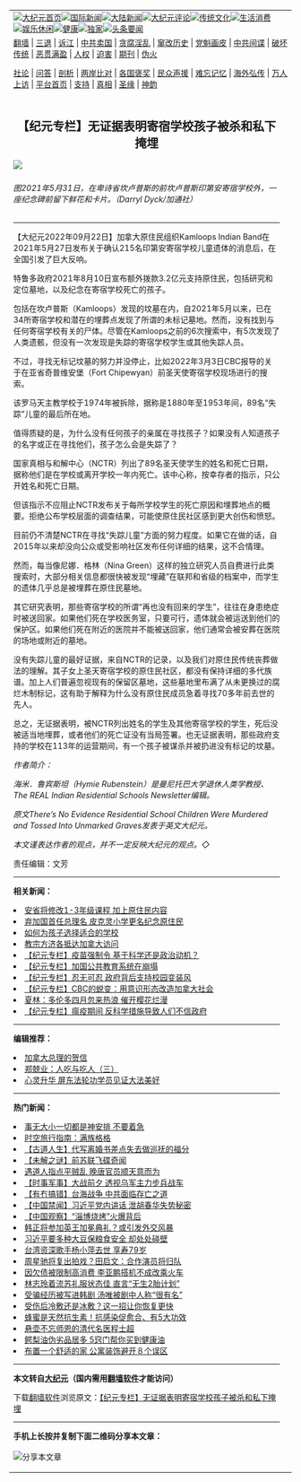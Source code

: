 <a name="1" id="1" target="_blank"></a><span id="1"></span>
<table align=center border="0"><tr><td colspan="2" VALIGN=TOP><a href="https://github.com/19920513/djy/blob/master/gb/nf1351518.md#1"><img src="https://raw.githubusercontent.com/19920513/www/master/t/djy/1.jpg" title="大纪元首页" alt="大纪元首页"></a><a href="https://github.com/19920513/djy/blob/master/gb/n24hr.md#1"><img src="https://raw.githubusercontent.com/19920513/www/master/t/djy/3.jpg" title="国际新闻" alt="国际新闻"></a><a href="https://github.com/19920513/djy/blob/master/gb/nsc413.md#1"><img src="https://raw.githubusercontent.com/19920513/www/master/t/djy/4.jpg" title="大陆新闻" alt="大陆新闻"></a><a href="https://github.com/19920513/djy/blob/master/gb/news392.md#1"><img src="https://raw.githubusercontent.com/19920513/www/master/t/djy/5.jpg" title="大纪元评论" alt="大纪元评论"></a><a href="https://github.com/19920513/djy/blob/master/gb/news2007.md#1"><img src="https://raw.githubusercontent.com/19920513/www/master/t/djy/6.jpg" title="传统文化" alt="传统文化"></a><a href="https://github.com/19920513/djy/blob/master/gb/news2008.md#1"><img src="https://raw.githubusercontent.com/19920513/www/master/t/djy/7.jpg" title="生活消费" alt="生活消费"></a><a href="https://github.com/19920513/djy/blob/master/gb/ncyule.md#1"><img src="https://raw.githubusercontent.com/19920513/www/master/t/djy/8.jpg" title="娱乐休闲" alt="娱乐休闲"></a><a href="https://github.com/19920513/djy/blob/master/gb/nsc1002.md#1"><img src="https://raw.githubusercontent.com/19920513/www/master/t/djy/9.jpg" title="健康" alt="健康"></a><a href="https://github.com/19920513/djy/blob/master/gb/nf6092.md#1"><img src="https://raw.githubusercontent.com/19920513/www/master/t/djy/10a.jpg" title="独家" alt="独家"></a><a href="https://github.com/19920513/djy/blob/master/gb/nf4514.md#1"><img src="https://raw.githubusercontent.com/19920513/www/master/t/djy/12a.jpg" title="头条要闻" alt="头条要闻"></a></td></tr>
<tr><td colspan="2" VALIGN=TOP><a target="_blank" href="https://github.com/19920513/www/blob/master/README.md?zsrh#1">翻墙</a> | <a target="_blank" href="https://github.com/19920513/djy/blob/master/gb/nf5657.md#1">三退</a> | <a target="_blank" href="https://github.com/19920513/djy/blob/master/gb/nf6124.md#1">诉江</a> | <a target="_blank" href="https://github.com/19920513/djy/blob/master/gb/nf1176117.md#1">中共卖国</a> | <a target="_blank" href="https://github.com/19920513/djy/blob/master/gb/nf5773.md#1">贪腐淫乱</a> | <a target="_blank" href="https://github.com/19920513/djy/blob/master/gb/nf1176115.md#1">窜改历史</a> | <a target="_blank" href="https://github.com/19920513/djy/blob/master/gb/nf1176107.md#1">党魁画皮</a> | <a target="_blank" href="https://github.com/19920513/djy/blob/master/gb/nf1320400.md#1">中共间谍</a> | <a target="_blank" href="https://github.com/19920513/djy/blob/master/gb/nf1176114.md#1">破坏传统</a> | <a target="_blank" href="https://github.com/19920513/ntdtv/blob/master/gb/prog447_1.md#1">恶贯满盈</a> | <a target="_blank" href="https://github.com/19920513/djy/blob/master/gb/ncid278.md#1">人权</a> | <a target="_blank" href="https://github.com/19920513/djy/blob/master/gb/nf1176111.md#1">迫害</a> | <a target="_blank" href="https://gitlab.com/szzdlab/mh-qikan/blob/master/README.md#1">期刊</a> | <a target="_blank" href="https://github.com/19920513/djy/blob/master/gb/nf5562.md#1">伪火</a></p><p><a target="_blank" href="https://github.com/19920513/djy/blob/master/gb/9p.md#1">社论</a> | <a target="_blank" href="https://github.com/19920513/djy/blob/master/gb/nf4378.md#1">问答</a> | <a target="_blank" href="https://github.com/19920513/djy/blob/master/gb/nf5792.md#1">剖析</a> | <a target="_blank" href="https://github.com/19920513/djy/blob/master/gb/nf5735.md#1">两岸比对</a> | <a target="_blank" href="https://github.com/19920513/djy/blob/master/gb/nf6119.md#1">各国褒奖</a> | <a target="_blank" href="https://github.com/19920513/djy/blob/master/gb/nf6120.md#1">民众声援</a> | <a target="_blank" href="https://github.com/19920513/djy/blob/master/gb/nf1188594.md#1">难忘记忆</a> | <a target="_blank" href="https://github.com/19920513/djy/blob/master/gb/nf3180.md#1">海外弘传</a> | <a target="_blank" href="https://github.com/19920513/djy/blob/master/gb/nf5410.md#1">万人上访</a> | <a target="_blank" href="https://github.com/19920513/www/blob/master/README.md?zsrh#1">平台首页</a> | <a target="_blank" href="https://github.com/19920513/djy/blob/master/gb/nf4386.md#1">支持</a> | <a target="_blank" href="https://github.com/19920513/djy/blob/master/gb/nf4389.md#1">真相</a> | <a target="_blank" href="https://github.com/19920513/djy/blob/master/gb/nf5790.md#1">圣缘</a> | <a target="_blank" href="https://github.com/19920513/djy/blob/master/gb/nf4786.md#1">神韵</a></td></tr>
<tr><td VALIGN=TOP width="626"><h2 align=center>【纪元专栏】无证据表明寄宿学校孩子被杀和私下掩埋</h2>
<img width="600" src="https://i.epochtimes.com/assets/uploads/2022/09/id13830715-CP124341888-0-1200x797-600x400.jpg" />
<h6>图2021年5月31日，在卑诗省坎卢普斯的前坎卢普斯印第安寄宿学校外，一座纪念碑前留下鲜花和卡片。（Darryl Dyck/加通社）
</h6>
<hr>
<p>【大纪元2022年09月22日】<ahref="https://github.com/19920513/djy/blob/master/gb/tag/%E5%8A%A0%E6%8B%BF%E5%A4%A7.md#1">加拿大</a><ahref="https://github.com/19920513/djy/blob/master/gb/tag/%E5%8E%9F%E4%BD%8F%E6%B0%91.md#1">原住民</a>组织Kamloops Indian Band在2021年5月27日发布关于确认215名印第安<ahref="https://github.com/19920513/djy/blob/master/gb/tag/%E5%AF%84%E5%AE%BF%E5%AD%A6%E6%A0%A1.md#1">寄宿学校</a>儿童遗体的消息后，在全国引发了巨大反响。</p>
<p>特鲁多政府2021年8月10日宣布额外拨款3.2亿元支持<ahref="https://github.com/19920513/djy/blob/master/gb/tag/%E5%8E%9F%E4%BD%8F%E6%B0%91.md#1">原住民</a>，包括研究和定位墓地，以及纪念在<ahref="https://github.com/19920513/djy/blob/master/gb/tag/%E5%AF%84%E5%AE%BF%E5%AD%A6%E6%A0%A1.md#1">寄宿学校</a>死亡的孩子。</p>
<p>包括在坎卢普斯（Kamloops）发现的<ahref="https://github.com/19920513/djy/blob/master/gb/tag/%E5%9D%9F%E5%A2%93.md#1">坟墓</a>在内，自2021年5月以来，已在34所寄宿学校和潜在的埋葬点发现了所谓的未标记墓地。然而，没有找到与任何寄宿学校有关的尸体。尽管在Kamloops之前的6次搜索中，有5次发现了人类遗骸，但没有一次发现是失踪的寄宿学校学生或其他失踪人员。</p>
<p>不过，寻找无标记<ahref="https://github.com/19920513/djy/blob/master/gb/tag/%E5%9D%9F%E5%A2%93.md#1">坟墓</a>的努力并没停止，比如2022年3月3日CBC报导的关于在亚省奇普维安堡（Fort Chipewyan）前圣天使寄宿学校现场进行的搜索。</p>
<p>该罗马天主教学校于1974年被拆除，据称是1880年至1953年间，89名“失踪”儿童的最后所在地。</p>
<p>值得质疑的是，为什么没有任何孩子的亲属在寻找孩子？如果没有人知道孩子的名字或正在寻找他们，孩子怎么会是失踪了？</p>
<p>国家真相与和解中心（NCTR）列出了89名圣天使学生的姓名和死亡日期，据称他们是在学校或离开学校一年内死亡。该中心称，按幸存者的指示，只公开姓名和死亡日期。</p>
<p>但该指示不应阻止NCTR发布关于每所学校学生的死亡原因和埋葬地点的概要。拒绝公布学校层面的调查结果，可能使原住民社区感到更大创伤和愤怒。</p>
<p>目前仍不清楚NCTR在寻找“失踪儿童”方面的努力程度。如果它在做的话，自2015年以来却没向公众或受影响社区发布任何详细的结果，这不合情理。</p>
<p>然而，每当像尼娜．格林（Nina Green）这样的独立研究人员自费进行此类搜索时，大部分相关信息都很快被发现“埋藏”在联邦和省级的档案中，而学生的遗体几乎总是被埋葬在原住民墓地。</p>
<p>其它研究表明，那些寄宿学校的所谓“再也没有回来的学生”，往往在身患绝症时被送回家。如果他们死在学校医务室，只要可行，遗体就会被运送到他们的保护区。如果他们死在附近的医院并不能被送回家，他们通常会被安葬在医院的场地或附近的墓地。</p>
<p>没有失踪儿童的最好证据，来自NCTR的记录，以及我们对原住民传统丧葬做法的理解。其子女上圣天寄宿学校的原住民社区，都没有保持详细的多代族谱。加上人们普遍忽视现有的保留区墓地，这些墓地里布满了从未更换过的腐烂木制标记，这有助于解释为什么没有原住民成员急着寻找70多年前去世的先人。</p>
<p>总之，无证据表明，被NCTR列出姓名的学生及其他寄宿学校的学生，死后没被适当地埋葬，或者他们的死亡证没有当局签署。也无证据表明，那些政府支持的学校在113年的运营期间，有一个孩子被谋杀并被扔进没有标记的坟墓。</p>
<p><em><ahref="https://i.epochtimes.com/assets/uploads/2022/09/id13830713-WEB_HymieRubenstein.jpg"><img class=" wp-image-13830713 alignleft" src="https://i.epochtimes.com/assets/uploads/2022/09/id13830713-WEB_HymieRubenstein.jpg" alt="" width="153" b="153" /></a>作者简介：</em></p>
<p><em>海米．鲁宾斯坦（Hymie Rubenstein）是曼尼托巴大学退休人类学教授、The REAL Indian Residential Schools Newsletter编辑。</em></p>
<p><em>原文<ahref="https://www.theepochtimes.com/theres-no-evidence-residential-school-children-were-murdered-and-tossed-into-unmarked-graves_4735517.md#1">There’s No Evidence Residential School Children Were Murdered and Tossed Into Unmarked Graves</a>发表于英文大纪元。</em></p>
<p><em>本文谨表达作者的观点，并不一定反映大纪元的观点。◇</em></p>
<p>责任编辑：文芳</p>

<hr>


<strong>相关新闻：</strong>
<li><a href="https://github.com/19920513/djy/blob/master/gb/21/9/29/n13269854.md#1">安省将修改1-3年级课程 加上原住民内容</a></li>
<li><a href="https://github.com/19920513/djy/blob/master/gb/22/1/20/n13519066.md#1">弃加国首任总理名 皮克灵小学更名纪念原住民</a></li>
<li><a href="https://github.com/19920513/djy/blob/master/gb/22/4/29/n13723572.md#1">如何为孩子选择适合的学校</a></li>
<li><a href="https://github.com/19920513/djy/blob/master/gb/22/7/24/n13788216.md#1">教宗方济各抵达加拿大访问</a></li>
<li><a href="https://github.com/19920513/djy/blob/master/gb/22/8/26/n13810227.md#1">【纪元专栏】疫苗强制令 基于科学还是政治动机？</a></li>
<li><a href="https://github.com/19920513/djy/blob/master/gb/22/9/6/n13818000.md#1">【纪元专栏】加国公共教育系统在崩塌</a></li>
<li><a href="https://github.com/19920513/djy/blob/master/gb/23/5/5/n13988361.md#1">【纪元专栏】忍无可忍 政府背后支持校园变装风</a></li>
<li><a href="https://github.com/19920513/djy/blob/master/gb/23/4/28/n13983163.md#1">【纪元专栏】CBC的蜕变：用意识形态改造加拿大社会</a></li>
<li><a href="https://github.com/19920513/djy/blob/master/gb/23/4/27/n13982339.md#1">夏林：多伦多四月忽来热浪 催开樱花烂漫</a></li>
<li><a href="https://github.com/19920513/djy/blob/master/gb/23/4/20/n13977691.md#1">【纪元专栏】瘟疫期间 反科学措施导致人们不信政府</a></li>
<hr>


<strong>编辑推荐：</strong>
<li><a href="https://github.com/19920513/djy/blob/master/gb/15/12/10/n4593139.md?dfh#1" target="_blank">加拿大总理的贺信</a></li><li><a href="https://github.com/tsiac2612/djy/blob/master/gb/18/1/25/n10086108.md#1" target="_blank">郑兢业：人吃与吃人（三）</a></li><li><a href="https://github.com/tsiac2612/djy/blob/master/gb/19/12/16/n11726202.md#1" target="_blank">心灵升华 屏东法轮功学员见证大法美好</a></li>
<hr>

<strong>热门新闻：</strong>
<li><a href="https://github.com/19920513/djy/blob/master/gb/11/4/15/n3229401.md#1">事无大小一切都是神安排 不要着急</a></li>
<li><a href="https://github.com/19920513/djy/blob/master/gb/23/4/4/n13965069.md#1">时空旅行指南：满族格格</a></li>
<li><a href="https://github.com/19920513/djy/blob/master/gb/23/4/10/n13969694.md#1">【古道人生】代写离婚书差点失去做巡抚的福分</a></li>
<li><a href="https://github.com/19920513/djy/blob/master/gb/23/4/29/n13984157.md#1">【未解之谜】前苏联飞碟奇闻</a></li>
<li><a href="https://github.com/19920513/djy/blob/master/gb/23/4/22/n13978877.md#1">遇道人指点平贼乱 晚唐官员顺天意而为</a></li>
<li><a href="https://github.com/19920513/djy/blob/master/gb/23/5/4/n13987768.md#1">【时事军事】大战前夕 透视乌军主力步兵战车</a></li>
<li><a href="https://github.com/19920513/djy/blob/master/gb/23/5/4/n13987819.md#1">【有冇搞错】台海战争 中共面临存亡之道</a></li>
<li><a href="https://github.com/19920513/djy/blob/master/gb/23/5/4/n13987931.md#1">【中国禁闻】习近平党内讲话 泄胡春华失势秘密</a></li>
<li><a href="https://github.com/19920513/djy/blob/master/gb/23/5/2/n13986307.md#1">【中国观察】“淄博烧烤”火爆背后</a></li>
<li><a href="https://github.com/19920513/djy/blob/master/gb/23/5/2/n13986698.md#1">韩正将参加英王加冕典礼？或引发外交风暴</a></li>
<li><a href="https://github.com/19920513/djy/blob/master/gb/23/5/2/n13986781.md#1">习近平要多种大豆保粮食安全 却处处碰壁</a></li>
<li><a href="https://github.com/19920513/djy/blob/master/gb/23/5/2/n13986796.md#1">台湾资深歌手杨小萍去世 享寿79岁</a></li>
<li><a href="https://github.com/19920513/djy/blob/master/gb/23/5/1/n13986097.md#1">周星驰将复出拍戏？田启文：合作演员将归队</a></li>
<li><a href="https://github.com/19920513/djy/blob/master/gb/23/5/1/n13986000.md#1">因欠债被限制高消费 李亚鹏搭机不成改乘火车</a></li>
<li><a href="https://github.com/19920513/djy/blob/master/gb/23/5/2/n13986510.md#1">林志玲着流苏礼服状态佳 直言“无生2胎计划”</a></li>
<li><a href="https://github.com/19920513/djy/blob/master/gb/23/5/1/n13986058.md#1">受骗经历被写进韩剧 汤唯被剧中人称“很有名”</a></li>
<li><a href="https://github.com/19920513/djy/blob/master/gb/23/4/29/n13984163.md#1">受伤后冷敷还是冰敷？这一招让你恢复更快</a></li>
<li><a href="https://github.com/19920513/djy/blob/master/gb/23/4/27/n13982856.md#1">蜂蜜是天然抗生素！抗感染促愈合、有5大功效</a></li>
<li><a href="https://github.com/19920513/djy/blob/master/gb/23/4/28/n13983843.md#1">悬壶不忘师恩的清代名医程士超</a></li>
<li><a href="https://github.com/19920513/djy/blob/master/gb/23/4/25/n13981402.md#1">鳄梨油伪劣品居多 5窍门帮你买到健康油</a></li>
<li><a href="https://github.com/19920513/djy/blob/master/gb/23/4/28/n13983891.md#1">布置一个舒适的家 公寓装饰避开８个误区</a></li>
<hr>

<strong>本文转自<a href="https://www.epochtimes.com">大纪元</a>（国内需用<a href="https://github.com/19920513/www/blob/master/README.md#8">翻墙软件</a>才能访问）</strong><p>下载<a href="https://github.com/19920513/www/blob/master/README.md#8">翻墙软件</a>浏览原文：<a href="https://www.epochtimes.com/gb/22/9/23/n13830704.htm">【纪元专栏】无证据表明寄宿学校孩子被杀和私下掩埋</a></p><hr>

<strong>手机上长按并复制下面二维码分享本文章：</strong><br><br><img src="https://chart.apis.google.com/chart?cht=qr&chs=240x240&choe=UTF-8&chld=M|2&chl=https://github.com/19920513/djy/blob/master/gb/22/9/23/n13830704.md%231" title="分享本文章"></td><td VALIGN=TOP><a href="https://github.com/19920513/djy/blob/master/gb/16/1/21/n4622075.md?dfh#1" target="_blank"><img src="https://raw.githubusercontent.com/19920513/djy/master/gb/300/wei-f1.jpg" title="中共的伪火骗局"  alt="中共的伪火骗局"></a><br><a href="https://github.com/19920513/www/blob/master/README.md?dfh#9" target="_blank"><img src="https://raw.githubusercontent.com/19920513/djy/master/gb/300/yong-h.jpg" title="永恒的见证"  alt="永恒的见证"></a><br><a href="https://github.com/19920513/djy/blob/master/gb/13/9/29/n3974789.md?dfh#1" target="_blank"><img src="https://raw.githubusercontent.com/19920513/djy/master/gb/300/shang-lnz.jpg" title="善良女子被中共投男牢"  alt="善良女子被中共投男牢"></a><br><a href="https://github.com/19920513/djy/blob/master/gb/16/3/16/n4663449.md?dfh#1" target="_blank"><img src="https://raw.githubusercontent.com/19920513/djy/master/gb/300/huo-z3.jpg" title="警卫目击活摘器官"  alt="警卫目击活摘器官"></a><br><a href="https://github.com/19920513/djy/blob/master/gb/16/8/7/n8177641.md?dfh#1" target="_blank"><img src="https://raw.githubusercontent.com/19920513/djy/master/gb/300/huo-z4.jpg" title="证人描述活摘恐怖"  alt="证人描述活摘恐怖"></a><br><a href="https://github.com/19920513/djy/blob/master/gb/10/4/19/n2881569.md?dfh#1" target="_blank"><img src="https://raw.githubusercontent.com/19920513/djy/master/gb/300/huo-z1.jpg" title="揭开活摘器官黑幕"  alt="揭开活摘器官黑幕"></a><br><a href="https://github.com/19920513/djy/blob/master/gb/10/11/7/n3077476.md?dfh#1" target="_blank"><img src="https://raw.githubusercontent.com/19920513/djy/master/gb/300/ma-ks.jpg" title="马克思的成魔之路"  alt="马克思的成魔之路"></a><br><a href="https://github.com/19920513/djy/blob/master/gb/14/6/9/n4173977.md?dfh#1" target="_blank"><img src="https://raw.githubusercontent.com/19920513/djy/master/gb/300/chang-zs.jpg" title="藏字石 蕴天机"  alt="藏字石 蕴天机"></a><br><a href="https://github.com/19920513/djy/blob/master/gb/18/5/10/n10381511.md?dfh#1" target="_blank"><img src="https://raw.githubusercontent.com/19920513/djy/master/gb/300/st1.jpg" title="关注三亿人三退"  alt="关注三亿人三退"></a><br><a href="https://github.com/19920513/djy/blob/master/gb/18/3/21/n10237682.md?dfh#1" target="_blank"><img src="https://raw.githubusercontent.com/19920513/djy/master/gb/300/jie-t.jpg" title="解体中共复兴中华"  alt="解体中共复兴中华"></a><br><a href="https://github.com/19920513/djy/blob/master/gb/9/2/9/n2422991.md?dfh#1" target="_blank"><img src="https://raw.githubusercontent.com/19920513/djy/master/gb/300/gao-zs.jpg" title="中共迫害良心律师"  alt="中共迫害良心律师"></a><br><a href="https://github.com/19920513/djy/blob/master/gb/18/12/9/n10900044.md?dfh#1" target="_blank"><img src="https://raw.githubusercontent.com/19920513/djy/master/gb/300/sj1.jpg" title="三百多万人举报江泽民"  alt="三百多万人举报江泽民"></a><br><a href="https://github.com/19920513/djy/blob/master/gb/18/8/28/n10672014.md?dfh#1" target="_blank"><img src="https://raw.githubusercontent.com/19920513/djy/master/gb/300/sj2.jpg" title="这些官员为何起诉江泽民"  alt="这些官员为何起诉江泽民"></a><br><a href="https://github.com/19920513/djy/blob/master/gb/8/12/18/n2367165.md?dfh#1" target="_blank"><img src="https://raw.githubusercontent.com/19920513/djy/master/gb/300/liangan.jpg" title="海峡两岸的强烈对比"  alt="海峡两岸的强烈对比"></a><br><a href="https://github.com/19920513/djy/blob/master/gb/15/12/10/n4593139.md?dfh#1" target="_blank"><img src="https://raw.githubusercontent.com/19920513/djy/master/gb/300/jia-ndzl.jpg" title="加拿大总理的贺信"  alt="加拿大总理的贺信"></a><br><a href="https://github.com/19920513/djy/blob/master/gb/11/6/17/n3289382.md?dfh#1" target="_blank"><img src="https://raw.githubusercontent.com/19920513/djy/master/gb/300/xiao-wd.jpg" title="探寻真相兼听则明"  alt="探寻真相兼听则明"></a><br><a href="https://github.com/19920513/djy/blob/master/gb/18/10/27/n10812623.md?dfh#1" target="_blank"><img src="https://raw.githubusercontent.com/19920513/djy/master/gb/300/yindu.jpg" title="印度媒体报道东方"  alt="印度媒体报道东方"></a><br><a href="https://github.com/19920513/djy/blob/master/gb/18/6/9/n10469652.md?dfh#1" target="_blank"><img src="https://raw.githubusercontent.com/19920513/djy/master/gb/300/xie-j.jpg" title="不一样的海外校园"  alt="不一样的海外校园"></a><br><a href="https://github.com/19920513/djy/blob/master/gb/7/4/5/n1669415.md?dfh#1" target="_blank"><img src="https://raw.githubusercontent.com/19920513/djy/master/gb/300/li-up.jpg" title="从大师到徒弟的传奇"  alt="从大师到徒弟的传奇"></a><br><a href="https://github.com/19920513/djy/blob/master/gb/17/5/26/n9191512.md?dfh#1" target="_blank"><img src="https://raw.githubusercontent.com/19920513/djy/master/gb/300/zfl2.jpg" title="亿万人与东方一本奇书"  alt="亿万人与东方一本奇书"></a><br><a href="https://github.com/19920513/djy/blob/master/gb/13/11/27/n4020290.md?dfh#1" target="_blank"><img src="https://raw.githubusercontent.com/19920513/djy/master/gb/300/zhen-h.jpg" title="大陆见不到的震撼场面"  alt="大陆见不到的震撼场面"></a><br><a href="https://github.com/19920513/djy/blob/master/gb/15/7/17/n4482910.md?dfh#1" target="_blank"><img src="https://raw.githubusercontent.com/19920513/djy/master/gb/300/dalu-sk.jpg" title="人心向善 大陆当初盛况"  alt="人心向善 大陆当初盛况"></a><br><a href="https://github.com/19920513/djy/blob/master/gb/19/1/5/n10955468.md?dfh#1" target="_blank"><img src="https://raw.githubusercontent.com/19920513/djy/master/gb/300/zfl1.jpg" title="追寻真理 这书讲什么"  alt="追寻真理 这书讲什么"></a><br><a href="https://github.com/19920513/www/blob/master/README.md?dfh#1" target="_blank"><img src="https://raw.githubusercontent.com/19920513/djy/master/gb/300/fq1.jpg" title="下载免费翻墙软件"  alt="下载免费翻墙软件"></a><br></td></tr></table>
